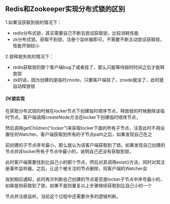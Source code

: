 ## Redis和Zookeeper实现分布式锁的区别
1.如果没获取到锁的情况下：
- redis分布式锁，其实需要自己不断去尝试获取锁，比较消耗性能
- zk分布式锁，获取不到锁，注册个监听器即可，不需要不断主动尝试获取锁，性能开销较小  

2.锁释放失败的情况下：
- redis获取锁的那个客户端bug了或者挂了，那么只能等待超时时间之后才能释放锁
- zk的话，因为创建的是临时znode，只要客户端挂了，znode就没了，此时就自动释放锁




#### ZK锁实现
在获取分布式锁的时候在locker节点下创建临时顺序节点，释放锁的时候删除该临时节点。客户端调用createNode方法在locker下创建临时顺序节点，

然后调用getChildren(“locker”)来获取locker下面的所有子节点，注意此时不用设置任何Watcher。客户端获取到所有的子节点path之后，如果发现自己在之

前创建的子节点序号最小，那么就认为该客户端获取到了锁。如果发现自己创建的节点并非locker所有子节点中最小的，说明自己还没有获取到锁，

此时客户端需要找到比自己小的那个节点，然后对其调用exist()方法，同时对其注册事件监听器。之后，让这个被关注的节点删除，则客户端的Watcher会

收到相应通知，此时再次判断自己创建的节点是否是locker子节点中序号最小的，如皋是则获取到了锁，如果不是则重复以上步骤继续获取到比自己小的一个

节点并注册监听。当前这个过程中还需要许多的逻辑判断。
